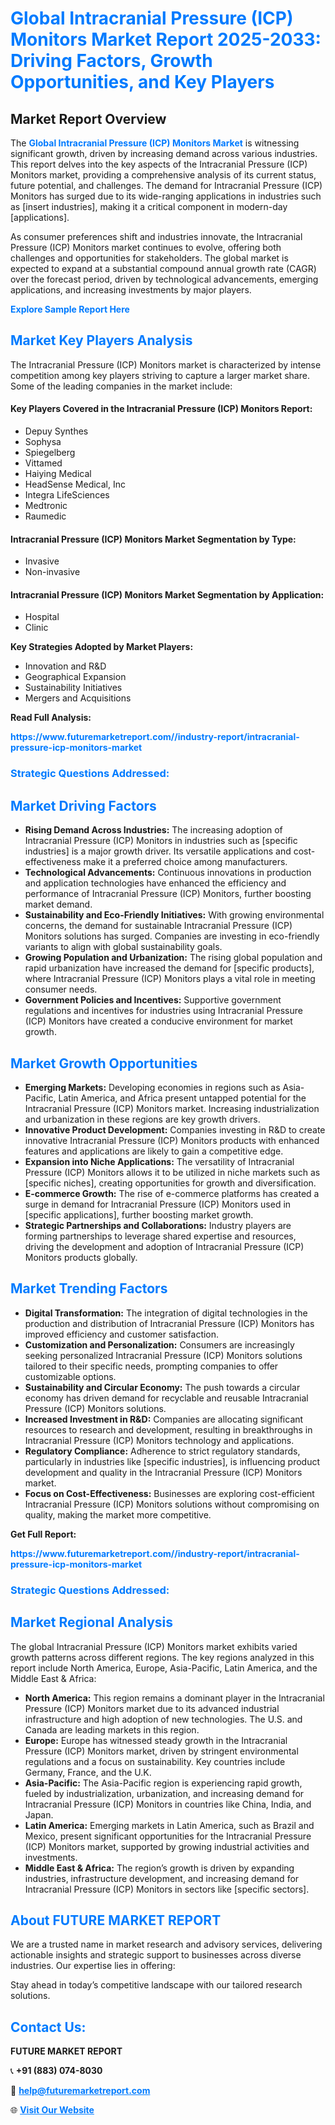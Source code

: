 <h1 style="color: #007BFF;">Global Intracranial Pressure (ICP) Monitors Market Report 2025-2033: Driving Factors, Growth Opportunities, and Key Players</h1>

<section id="overview">
<h2>Market Report Overview</h2>
<p>The <a href="https://www.futuremarketreport.com//industry-report/intracranial-pressure-icp-monitors-market" style="color: #007BFF; text-decoration: none;"><strong>Global Intracranial Pressure (ICP) Monitors Market</strong></a> is witnessing significant growth, driven by increasing demand across various industries. This report delves into the key aspects of the Intracranial Pressure (ICP) Monitors market, providing a comprehensive analysis of its current status, future potential, and challenges. The demand for Intracranial Pressure (ICP) Monitors has surged due to its wide-ranging applications in industries such as [insert industries], making it a critical component in modern-day [applications].</p>
<p>As consumer preferences shift and industries innovate, the Intracranial Pressure (ICP) Monitors market continues to evolve, offering both challenges and opportunities for stakeholders. The global market is expected to expand at a substantial compound annual growth rate (CAGR) over the forecast period, driven by technological advancements, emerging applications, and increasing investments by major players.</p>
</section>

<section id="overview">
<p><a href="https://www.futuremarketreport.com//request-sample/reportId=46113" style="color: #007BFF; text-decoration: none;"><strong>Explore Sample Report Here</strong></a></p>
</section>

<section id="key-players">
<h2 style="color: #007BFF;">Market Key Players Analysis</h2>
<p>The Intracranial Pressure (ICP) Monitors market is characterized by intense competition among key players striving to capture a larger market share. Some of the leading companies in the market include:</p>
<h4>Key Players Covered in the Intracranial Pressure (ICP) Monitors Report:</h4>
<ul><li>Depuy Synthes</li><li>Sophysa</li><li>Spiegelberg</li><li>Vittamed</li><li>Haiying Medical</li><li>HeadSense Medical, Inc</li><li>Integra LifeSciences</li><li>Medtronic</li><li>Raumedic</li></ul>
<h4>Intracranial Pressure (ICP) Monitors Market Segmentation by Type:</h4>
<ul><li>Invasive</li><li>Non-invasive</li></ul>

<h4>Intracranial Pressure (ICP) Monitors Market Segmentation by Application:</h4>
<ul><li>Hospital</li><li>Clinic</li></ul>
<p><strong>Key Strategies Adopted by Market Players:</strong></p>
<ul>
<li>Innovation and R&D</li>
<li>Geographical Expansion</li>
<li>Sustainability Initiatives</li>
<li>Mergers and Acquisitions</li>
</ul>
</section>

<section>
<p><strong>Read Full Analysis: </strong></p><a href="https://www.futuremarketreport.com//industry-report/intracranial-pressure-icp-monitors-market" style="color: #007BFF; text-decoration: none;"><strong>https://www.futuremarketreport.com//industry-report/intracranial-pressure-icp-monitors-market</strong></a>
<h3 style="color: #007BFF;">Strategic Questions Addressed:</h3>
</section>

<section id="driving-factors">
<h2 style="color: #007BFF;">Market Driving Factors</h2>
<ul>
<li><strong>Rising Demand Across Industries:</strong> The increasing adoption of Intracranial Pressure (ICP) Monitors in industries such as [specific industries] is a major growth driver. Its versatile applications and cost-effectiveness make it a preferred choice among manufacturers.</li>
<li><strong>Technological Advancements:</strong> Continuous innovations in production and application technologies have enhanced the efficiency and performance of Intracranial Pressure (ICP) Monitors, further boosting market demand.</li>
<li><strong>Sustainability and Eco-Friendly Initiatives:</strong> With growing environmental concerns, the demand for sustainable Intracranial Pressure (ICP) Monitors solutions has surged. Companies are investing in eco-friendly variants to align with global sustainability goals.</li>
<li><strong>Growing Population and Urbanization:</strong> The rising global population and rapid urbanization have increased the demand for [specific products], where Intracranial Pressure (ICP) Monitors plays a vital role in meeting consumer needs.</li>
<li><strong>Government Policies and Incentives:</strong> Supportive government regulations and incentives for industries using Intracranial Pressure (ICP) Monitors have created a conducive environment for market growth.</li>
</ul>
</section>

<section id="growth-opportunities">
<h2 style="color: #007BFF;">Market Growth Opportunities</h2>
<ul>
<li><strong>Emerging Markets:</strong> Developing economies in regions such as Asia-Pacific, Latin America, and Africa present untapped potential for the Intracranial Pressure (ICP) Monitors market. Increasing industrialization and urbanization in these regions are key growth drivers.</li>
<li><strong>Innovative Product Development:</strong> Companies investing in R&D to create innovative Intracranial Pressure (ICP) Monitors products with enhanced features and applications are likely to gain a competitive edge.</li>
<li><strong>Expansion into Niche Applications:</strong> The versatility of Intracranial Pressure (ICP) Monitors allows it to be utilized in niche markets such as [specific niches], creating opportunities for growth and diversification.</li>
<li><strong>E-commerce Growth:</strong> The rise of e-commerce platforms has created a surge in demand for Intracranial Pressure (ICP) Monitors used in [specific applications], further boosting market growth.</li>
<li><strong>Strategic Partnerships and Collaborations:</strong> Industry players are forming partnerships to leverage shared expertise and resources, driving the development and adoption of Intracranial Pressure (ICP) Monitors products globally.</li>
</ul>
</section>

<section id="trending-factors">
<h2 style="color: #007BFF;">Market Trending Factors</h2>
<ul>
<li><strong>Digital Transformation:</strong> The integration of digital technologies in the production and distribution of Intracranial Pressure (ICP) Monitors has improved efficiency and customer satisfaction.</li>
<li><strong>Customization and Personalization:</strong> Consumers are increasingly seeking personalized Intracranial Pressure (ICP) Monitors solutions tailored to their specific needs, prompting companies to offer customizable options.</li>
<li><strong>Sustainability and Circular Economy:</strong> The push towards a circular economy has driven demand for recyclable and reusable Intracranial Pressure (ICP) Monitors solutions.</li>
<li><strong>Increased Investment in R&D:</strong> Companies are allocating significant resources to research and development, resulting in breakthroughs in Intracranial Pressure (ICP) Monitors technology and applications.</li>
<li><strong>Regulatory Compliance:</strong> Adherence to strict regulatory standards, particularly in industries like [specific industries], is influencing product development and quality in the Intracranial Pressure (ICP) Monitors market.</li>
<li><strong>Focus on Cost-Effectiveness:</strong> Businesses are exploring cost-efficient Intracranial Pressure (ICP) Monitors solutions without compromising on quality, making the market more competitive.</li>
</ul>
</section>

<section>
<p><strong>Get Full Report: </strong></p><a href="https://www.futuremarketreport.com//industry-report/intracranial-pressure-icp-monitors-market" style="color: #007BFF; text-decoration: none;"><strong>https://www.futuremarketreport.com//industry-report/intracranial-pressure-icp-monitors-market</strong></a>
<h3 style="color: #007BFF;">Strategic Questions Addressed:</h3>
</section>


<section id="regional-analysis">
<h2 style="color: #007BFF;">Market Regional Analysis</h2>
<p>The global Intracranial Pressure (ICP) Monitors market exhibits varied growth patterns across different regions. The key regions analyzed in this report include North America, Europe, Asia-Pacific, Latin America, and the Middle East & Africa:</p>
<ul>
<li><strong>North America:</strong> This region remains a dominant player in the Intracranial Pressure (ICP) Monitors market due to its advanced industrial infrastructure and high adoption of new technologies. The U.S. and Canada are leading markets in this region.</li>
<li><strong>Europe:</strong> Europe has witnessed steady growth in the Intracranial Pressure (ICP) Monitors market, driven by stringent environmental regulations and a focus on sustainability. Key countries include Germany, France, and the U.K.</li>
<li><strong>Asia-Pacific:</strong> The Asia-Pacific region is experiencing rapid growth, fueled by industrialization, urbanization, and increasing demand for Intracranial Pressure (ICP) Monitors in countries like China, India, and Japan.</li>
<li><strong>Latin America:</strong> Emerging markets in Latin America, such as Brazil and Mexico, present significant opportunities for the Intracranial Pressure (ICP) Monitors market, supported by growing industrial activities and investments.</li>
<li><strong>Middle East & Africa:</strong> The region’s growth is driven by expanding industries, infrastructure development, and increasing demand for Intracranial Pressure (ICP) Monitors in sectors like [specific sectors].</li>
</ul>
</section>

<footer>
<h2 style="color: #007BFF;">About FUTURE MARKET REPORT</h2>
<p>We are a trusted name in market research and advisory services, delivering actionable insights and strategic support to businesses across diverse industries. Our expertise lies in offering:</p>

<p>Stay ahead in today’s competitive landscape with our tailored research solutions.</p>

<h2 style="color: #007BFF;">Contact Us:</h2>
<p><strong>FUTURE MARKET REPORT</strong></p>
<p>📞 <strong>+91 (883) 074-8030</strong></p>
<p>📧 <strong><a href="mailto:help@futuremarketreport.com" style="color: #007BFF;">help@futuremarketreport.com</a></strong></p>
<p>🌐 <strong><a href="https://www.futuremarketreport.com/" style="color: #007BFF;">Visit Our Website</a></strong></p>
</footer>